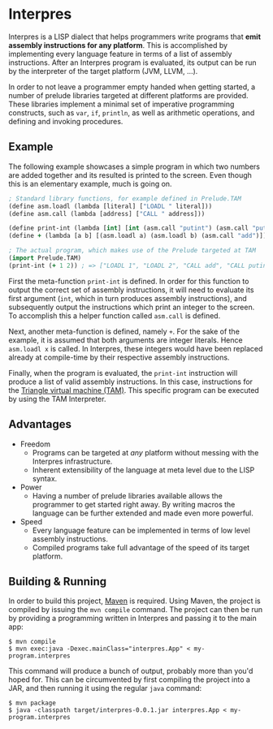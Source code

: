 # Interpres
Interpres is a LISP dialect that helps programmers write programs that **emit assembly
instructions for any platform**. This is accomplished by implementing every language feature in terms of a list
of assembly instructions. After an Interpres program is evaluated, its output can be run by the
interpreter of the target platform (JVM, LLVM, ...).

In order to not leave a programmer empty handed when getting started, a number of prelude
libraries targeted at different platforms are provided. These libraries implement a minimal set
of imperative programming constructs, such as `var`, `if`, `println`, as well as arithmetic
operations, and defining and invoking procedures.

## Example
The following example showcases a simple program in which two numbers are added together and
its resulted is printed to the screen. Even though this is an elementary example, much is
going on.

```clojure
; Standard library functions, for example defined in Prelude.TAM
(define asm.loadl (lambda [literal] ["LOADL " literal]))
(define asm.call (lambda [address] ["CALL " address]))

(define print-int (lambda [int] [int (asm.call "putint") (asm.call "puteol")]))
(define + (lambda [a b] [(asm.loadl a) (asm.loadl b) (asm.call "add")])) ; 

; The actual program, which makes use of the Prelude targeted at TAM
(import Prelude.TAM)
(print-int (+ 1 2)) ; => ["LOADL 1", "LOADL 2", "CALL add", "CALL putint", "CALL puteol"]
```

First the meta-function `print-int` is defined. In order for this function to output the correct
set of assembly instructions, it will need to evaluate its first argument (`int`, which in turn
produces assembly instructions), and subsequently output the instructions which print an integer to
the screen. To accomplish this a helper function called `asm.call` is defined.

Next, another meta-function is defined, namely `+`. For the sake of the example, it is assumed
that both arguments are integer literals. Hence `asm.loadl x` is called. In Interpres, these
integers would have been replaced already at compile-time by their respective assembly instructions.

Finally, when the program is evaluated, the `print-int` instruction will produce a list of valid
assembly instructions. In this case, instructions for the
[Triangle virtual machine (TAM)](http://www.dcs.gla.ac.uk/~daw/books/PLPJ/software.html).
This specific program can be executed by using the TAM Interpreter.

## Advantages

- Freedom
  - Programs can be targeted at *any* platform without messing with the Interpres infrastructure.
  - Inherent extensibility of the language at meta level due to the LISP syntax.
- Power
  - Having a number of prelude libraries available allows the programmer to get started right away.
    By writing macros the language can be further extended and made even more powerful.
- Speed
  - Every language feature can be implemented in terms of low level assembly instructions.
  - Compiled programs take full advantage of the speed of its target platform.

## Building & Running
In order to build this project, [Maven](http://maven.apache.org) is required. Using Maven, the
project is compiled by issuing the `mvn compile` command. The project can then be run by
providing a programming written in Interpres and passing it to the main app:

    $ mvn compile
    $ mvn exec:java -Dexec.mainClass="interpres.App" < my-program.interpres

This command will produce a bunch of output, probably more than you'd hoped for. This can be
circumvented by first compiling the project into a JAR, and then running it using the regular `java`
command:

    $ mvn package
    $ java -classpath target/interpres-0.0.1.jar interpres.App < my-program.interpres

